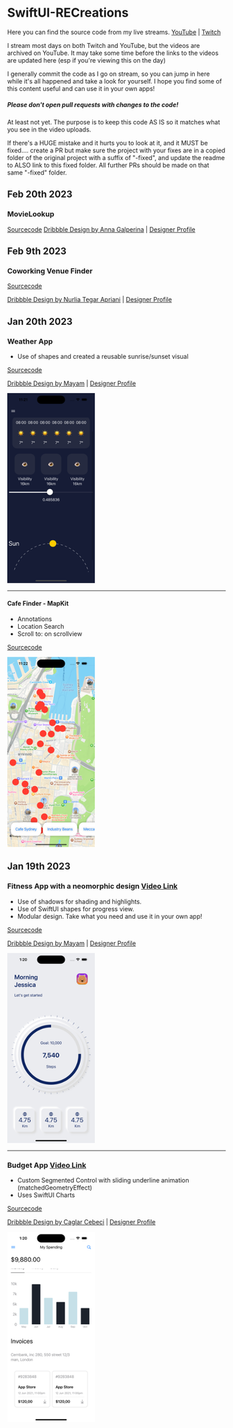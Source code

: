 # SwiftUI-RECreations

Here you can find the source code from my live streams.
[YouTube](https://youtube.com/c/getswifty) | [Twitch](https://www.twitch.tv/basedbitstream)

I stream most days on both Twitch and YouTube, but the videos are archived on YouTube.
It may take some time before the links to the videos are updated here (esp if you're viewing this on the day)

I generally commit the code as I go on stream, so you can jump in here while it's all happened and take a look for yourself.
I hope you find some of this content useful and can use it in your own apps!

##### Please don't open pull requests with changes to the code!
At least not yet. The purpose is to keep this code AS IS so it matches what you see in the video uploads.

If there's a HUGE mistake and it hurts you to look at it, and it MUST be fixed.... create a PR but make sure the project with your fixes are in a copied folder of the original project with a suffix of "-fixed", and update the readme to ALSO link to this fixed folder.
All further PRs should be made on that same "-fixed" folder.

## Feb 20th 2023
### MovieLookup

[Sourcecode](https://github.com/BeauNouvelle/SwiftUI-RECreations/tree/main/MovieLookup)
[Dribbble Design by Anna Galperina](https://dribbble.com/shots/20697408-Movie-app) | [Designer Profile](https://dribbble.com/yaannuta)

## Feb 9th 2023
### Coworking Venue Finder

[Sourcecode](https://github.com/BeauNouvelle/SwiftUI-RECreations/tree/main/Coworking%20Space)

[Dribbble Design by Nurlia Tegar Apriani](https://dribbble.com/shots/14751366-Co-Working-Space-Design-Concept/attachments/6454549?mode=media) | [Designer Profile](https://dribbble.com/aprinne)

## Jan 20th 2023

### Weather App

- Use of shapes and created a reusable sunrise/sunset visual

[Sourcecode](https://github.com/BeauNouvelle/SwiftUI-RECreations/tree/main/WeatherApp)

[Dribbble Design by Mayam](https://dribbble.com/shots/14901198-weather-app) | [Designer Profile](https://dribbble.com/arcimaryam)

<img src="screenshots/weather.png" alt="screenshot" style="width: 40%;" />

------

#### Cafe Finder - MapKit

- Annotations
- Location Search
- Scroll to: on scrollview

[Sourcecode](https://github.com/BeauNouvelle/SwiftUI-RECreations/tree/main/CafeFinder)

<img src="screenshots/mapkit.png" alt="screenshot" style="width: 40%;" />

## Jan 19th 2023

### Fitness App with a neomorphic design [Video Link](https://www.youtube.com/watch?v=jusLeeb9pgY)

- Use of shadows for shading and highlights.
- Use of SwiftUI shapes for progress view.
- Modular design. Take what you need and use it in your own app!

[Sourcecode](https://github.com/BeauNouvelle/SwiftUI-RECreations/tree/main/FitnessApp-Neo)

[Dribbble Design by Mayam](https://dribbble.com/shots/15083711-Fitness-App)
| [Designer Profile](https://dribbble.com/arcimaryam)

<img src="screenshots/neomorphic-fitness-app.png" alt="screenshot" style="width: 40%;" />

------

### Budget App [Video Link](https://www.youtube.com/watch?v=zk0gwmfgC4I)

- Custom Segmented Control with sliding underline animation (matchedGeometryEffect)
- Uses SwiftUI Charts

[Sourcecode](https://github.com/BeauNouvelle/SwiftUI-RECreations/tree/main/BudgetApp)

[Dribbble Design by Caglar Cebeci](https://dribbble.com/shots/15978028-Banking-Dashboard-Mobile-View) | [Designer Profile](https://dribbble.com/CaglarCebeci)

<img src="screenshots/budget-app.png" alt="screenshot" style="width: 40%;" />
